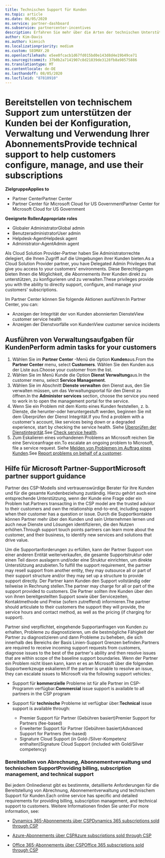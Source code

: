 ```yaml
---
title: Technischen Support für Kunden
ms.topic: article
ms.date: 06/05/2020
ms.service: partner-dashboard
ms.subservice: partnercenter-incentives
description: Erfahren Sie mehr über die Arten der technischen Unterstützung von Cloud Solution Provider-Programmpartnern können Ihre Kunden anbieten.
author: Kim-Davis
ms.author: kimnich
ms.localizationpriority: medium
ms.custom: SEOMAY.20
ms.openlocfilehash: e5ee0fcacb1d67fd015bd0e143d8d4e19b49ce71
ms.sourcegitcommit: 37b0b2a7141907c8d21839de3128fb8a98575886
ms.translationtype: MT
ms.contentlocale: de-DE
ms.lasthandoff: 08/05/2020
ms.locfileid: "87810910"
---
```

# <a name="provide-technical-support-to-help-customers-configure-manage-and-use-their-subscriptions"></a><span data-ttu-id="86c7f-103">Bereitstellen von technischem Support zum unterstützen der Kunden bei der Konfiguration, Verwaltung und Verwendung Ihrer Abonnements</span><span class="sxs-lookup"><span data-stu-id="86c7f-103">Provide technical support to help customers configure, manage, and use their subscriptions</span></span>

<span data-ttu-id="86c7f-104">**Zielgruppe**</span><span class="sxs-lookup"><span data-stu-id="86c7f-104">**Applies to**</span></span>

- <span data-ttu-id="86c7f-105">Partner Center</span><span class="sxs-lookup"><span data-stu-id="86c7f-105">Partner Center</span></span>
- <span data-ttu-id="86c7f-106">Partner Center für Microsoft Cloud for US Government</span><span class="sxs-lookup"><span data-stu-id="86c7f-106">Partner Center for Microsoft Cloud for US Government</span></span>

<span data-ttu-id="86c7f-107">**Geeignete Rollen**</span><span class="sxs-lookup"><span data-stu-id="86c7f-107">**Appropriate roles**</span></span>
- <span data-ttu-id="86c7f-108">Globaler Administrator</span><span class="sxs-lookup"><span data-stu-id="86c7f-108">Global admin</span></span>
- <span data-ttu-id="86c7f-109">Benutzeradministrator</span><span class="sxs-lookup"><span data-stu-id="86c7f-109">User admin</span></span>
- <span data-ttu-id="86c7f-110">Helpdesk-Agent</span><span class="sxs-lookup"><span data-stu-id="86c7f-110">Helpdesk agent</span></span>
- <span data-ttu-id="86c7f-111">Administrator-Agent</span><span class="sxs-lookup"><span data-stu-id="86c7f-111">Admin agent</span></span>

<span data-ttu-id="86c7f-112">Als Cloud Solution Provider-Partner haben Sie Administratorrechte delegiert, die Ihnen Zugriff auf die Umgebungen ihrer Kunden bieten.</span><span class="sxs-lookup"><span data-stu-id="86c7f-112">As a Cloud Solution Provider partner, you have Delegated Admin Privileges that give you access to your customers' environments.</span></span> <span data-ttu-id="86c7f-113">Diese Berechtigungen bieten Ihnen die Möglichkeit, die Abonnements ihrer Kunden direkt zu unterstützen, zu konfigurieren und zu verwalten.</span><span class="sxs-lookup"><span data-stu-id="86c7f-113">These privileges provide you with the ability to directly support, configure, and manage your customers' subscriptions.</span></span>

<span data-ttu-id="86c7f-114">Im Partner Center können Sie folgende Aktionen ausführen:</span><span class="sxs-lookup"><span data-stu-id="86c7f-114">In Partner Center, you can:</span></span>

- <span data-ttu-id="86c7f-115">Anzeigen der Integrität der von Kunden abonnierten Dienste</span><span class="sxs-lookup"><span data-stu-id="86c7f-115">View customer service health</span></span>
- <span data-ttu-id="86c7f-116">Anzeigen der Dienstvorfälle von Kunden</span><span class="sxs-lookup"><span data-stu-id="86c7f-116">View customer service incidents</span></span>

## <a name="perform-admin-tasks-for-your-customers"></a><span data-ttu-id="86c7f-117">Ausführen von Verwaltungsaufgaben für Kunden</span><span class="sxs-lookup"><span data-stu-id="86c7f-117">Perform admin tasks for your customers</span></span>

1. <span data-ttu-id="86c7f-118">Wählen Sie im **Partner Center** -Menü die Option **Kunden**aus.</span><span class="sxs-lookup"><span data-stu-id="86c7f-118">From the **Partner Center** menu, select **Customers**.</span></span> <span data-ttu-id="86c7f-119">Wählen Sie den Kunden aus der Liste aus.</span><span class="sxs-lookup"><span data-stu-id="86c7f-119">Choose your customer from the list.</span></span>
2. <span data-ttu-id="86c7f-120">Wählen Sie im Menü Kunde die Option **Dienst Verwaltung**aus.</span><span class="sxs-lookup"><span data-stu-id="86c7f-120">In the customer menu, select **Service Management**.</span></span>
3. <span data-ttu-id="86c7f-121">Wählen Sie im Abschnitt **Dienste verwalten** den Dienst aus, den Sie verwalten müssen, um das Verwaltungsportal für den Dienst zu öffnen.</span><span class="sxs-lookup"><span data-stu-id="86c7f-121">In the **Administer services** section, choose the service you need to work in to open the management portal for the service.</span></span>
4. <span data-ttu-id="86c7f-122">Wenn Sie ein Problem mit dem Konto eines Kunden feststellen, z. b. Dienste, die herunter-oder heruntergestuft werden, beginnen Sie mit dem Überprüfen der Dienst Integrität.</span><span class="sxs-lookup"><span data-stu-id="86c7f-122">If you find a problem with a customer's account, like services being down or a degraded experience, start by checking the service health.</span></span> <span data-ttu-id="86c7f-123">Siehe [Überprüfen der Dienstintegrität](check-service-health.md).</span><span class="sxs-lookup"><span data-stu-id="86c7f-123">See [Check service health](check-service-health.md).</span></span>
5. <span data-ttu-id="86c7f-124">Zum Eskalieren eines vorhandenen Problems an Microsoft reichen Sie eine Serviceanfrage ein.</span><span class="sxs-lookup"><span data-stu-id="86c7f-124">To escalate an ongoing problem to Microsoft, file a service request.</span></span> <span data-ttu-id="86c7f-125">Siehe [Melden von Problemen im Auftrag eines Kunden](report-problems-on-behalf-of-a-customer.md).</span><span class="sxs-lookup"><span data-stu-id="86c7f-125">See [Report problems on behalf of a customer](report-problems-on-behalf-of-a-customer.md).</span></span>

## <a name="microsoft-partner-support-guidance"></a><span data-ttu-id="86c7f-126">Hilfe für Microsoft Partner-Support</span><span class="sxs-lookup"><span data-stu-id="86c7f-126">Microsoft partner support guidance</span></span>

<span data-ttu-id="86c7f-127">Partner des CSP-Modells sind vertrauenswürdige Berater für ihre Kunden und für die gesamte Kundenbeziehung zuständig. Hierzu gehört auch eine entsprechende Unterstützung, wenn der Kunde eine Frage oder ein Problem hat.</span><span class="sxs-lookup"><span data-stu-id="86c7f-127">Partners transacting in the CSP model are the trusted advisor to their customers and own the relationship end-to-end, including support when their customer has a question or issue.</span></span> <span data-ttu-id="86c7f-128">Durch die Supportkontakte können Partner mehr über den Kunden und sein Unternehmen lernen und auch neue Dienste und Lösungen identifizieren, die den Nutzen erhöhen.</span><span class="sxs-lookup"><span data-stu-id="86c7f-128">Through support touch points partners can learn more about the customer, and their business, to identify new services and solutions that drive value.</span></span>

<span data-ttu-id="86c7f-129">Um die Supportanforderungen zu erfüllen, kann der Partner Support von einer anderen Entität weiterverkaufen, die gesamte Supportstruktur oder einen Teil davon auslagern und/oder eine Struktur einrichten, um direkte Unterstützung anzubieten.</span><span class="sxs-lookup"><span data-stu-id="86c7f-129">To fulfill the support requirement, the partner may resell support from another entity, they may outsource all or part of their support structure and/or they may set up a structure to provide support directly.</span></span>  <span data-ttu-id="86c7f-130">Der Partner kann Kunden den Support vollständig oder teilweise in Rechnung stellen.</span><span class="sxs-lookup"><span data-stu-id="86c7f-130">The partner may charge for all or part of the support provided to customers.</span></span> <span data-ttu-id="86c7f-131">Die Partner sollten ihre Kunden über den von ihnen bereitgestellten Support sowie über Servicezeiten, Kontaktmethode und Preise (sofern zutreffend) informieren.</span><span class="sxs-lookup"><span data-stu-id="86c7f-131">The partner should articulate to their customers the support they will provide, the service hours and contact method, as well as the pricing (if charging for support).</span></span> 

<span data-ttu-id="86c7f-132">Partner sind verpflichtet, eingehende Supportanfragen von Kunden zu erhalten, Probleme zu diagnostizieren, um die bestmögliche Fähigkeit der Partner zu diagnostizieren und dann Probleme zu beheben, die sich innerhalb des Bereichs der Basis Linien-Support Grenzen befinden.</span><span class="sxs-lookup"><span data-stu-id="86c7f-132">Partners are required to receive incoming support requests from customers, diagnose issues to the best of the partner's ability and then resolve issues that are within scope of the baseline support boundaries.</span></span> <span data-ttu-id="86c7f-133">Wenn der Partner ein Problem nicht lösen kann, kann er es an Microsoft über die folgenden Supportwerkzeuge eskalieren:</span><span class="sxs-lookup"><span data-stu-id="86c7f-133">If the partner is unable to resolve an issue, they can escalate issues to Microsoft via the following support vehicles:</span></span>

- <span data-ttu-id="86c7f-134">Support für **kommerzielle** Probleme ist für alle Partner im CSP-Programm verfügbar.</span><span class="sxs-lookup"><span data-stu-id="86c7f-134">**Commercial** issue support is available to all partners in the CSP program</span></span>

- <span data-ttu-id="86c7f-135">Support für **technische** Probleme ist verfügbar über:</span><span class="sxs-lookup"><span data-stu-id="86c7f-135">**Technical** issue support is available through:</span></span>

  - <span data-ttu-id="86c7f-136">Premier Support für Partner (Gebühren basiert)</span><span class="sxs-lookup"><span data-stu-id="86c7f-136">Premier Support for Partners (fee-based)</span></span>
  - <span data-ttu-id="86c7f-137">Erweiterter Support für Partner (Gebühren basiert)</span><span class="sxs-lookup"><span data-stu-id="86c7f-137">Advanced Support for Partners (fee-based)</span></span>
  - <span data-ttu-id="86c7f-138">Signature Cloud Support (in Gold-/Silver-Kompetenz enthalten)</span><span class="sxs-lookup"><span data-stu-id="86c7f-138">Signature Cloud Support (included with Gold/Silver competency)</span></span>

### <a name="providing-billing-subscription-management-and-technical-support"></a><span data-ttu-id="86c7f-139">Bereitstellen von Abrechnung, Abonnementverwaltung und technischem Support</span><span class="sxs-lookup"><span data-stu-id="86c7f-139">Providing billing, subscription management, and technical support</span></span> 

<span data-ttu-id="86c7f-140">Bei jedem Onlinedienst gibt es bestimmte, detaillierte Anforderungen für die Bereitstellung von Abrechnung, Abonnementverwaltung und technischem Support für Kunden.</span><span class="sxs-lookup"><span data-stu-id="86c7f-140">Each online service has specific and detailed requirements for providing billing, subscription management, and technical support to customers.</span></span> <span data-ttu-id="86c7f-141">Weitere Informationen finden Sie unter:</span><span class="sxs-lookup"><span data-stu-id="86c7f-141">For more information, see:</span></span>

- [<span data-ttu-id="86c7f-142">Dynamics 365-Abonnements über CSP</span><span class="sxs-lookup"><span data-stu-id="86c7f-142">Dynamics 365 subscriptions sold through CSP</span></span>](https://www.microsoftpartnercommunity.com/t5/CSP/Microsoft-Partner-Support-Guidance/m-p/5262#M30)

- [<span data-ttu-id="86c7f-143">Azure-Abonnements über CSP</span><span class="sxs-lookup"><span data-stu-id="86c7f-143">Azure subscriptions sold through CSP</span></span>](https://www.microsoftpartnercommunity.com/t5/CSP/Microsoft-Partner-Support-Guidance/m-p/5263#M31)

- [<span data-ttu-id="86c7f-144">Office 365-Abonnements über CSP</span><span class="sxs-lookup"><span data-stu-id="86c7f-144">Office 365 subscriptions sold through CSP</span></span>](https://www.microsoftpartnercommunity.com/t5/CSP/Microsoft-Partner-Support-Guidance/m-p/5264#M32)
